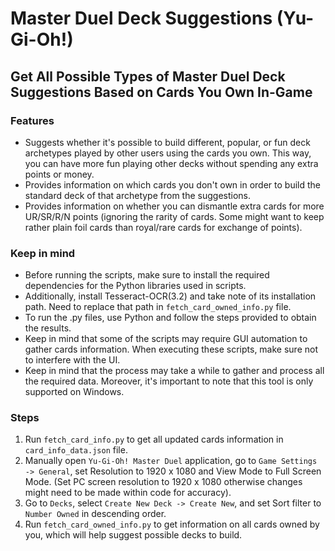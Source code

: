 # Master Duel Deck Suggestions (Yu-Gi-Oh!)

## Get All Possible Types of Master Duel Deck Suggestions Based on Cards You Own In-Game

### Features
- Suggests whether it's possible to build different, popular, or fun deck archetypes played by other users using the cards you own. This way, you can have more fun playing other decks without spending any extra points or money.
- Provides information on which cards you don't own in order to build the standard deck of that archetype from the suggestions.
- Provides information on whether you can dismantle extra cards for more UR/SR/R/N points (ignoring the rarity of cards. Some might want to keep rather plain foil cards than royal/rare cards for exchange of points).

### Keep in mind
- Before running the scripts, make sure to install the required dependencies for the Python libraries used in scripts.
- Additionally, install Tesseract-OCR(3.2) and take note of its installation path. Need to replace that path in ```fetch_card_owned_info.py``` file.
- To run the .py files, use Python and follow the steps provided to obtain the results.
- Keep in mind that some of the scripts may require GUI automation to gather cards information. When executing these scripts, make sure not to interfere with the UI.
- Keep in mind that the process may take a while to gather and process all the required data. Moreover, it's important to note that this tool is only supported on Windows.

### Steps
1. Run ```fetch_card_info.py``` to get all updated cards information in ```card_info_data.json``` file.
2. Manually open ```Yu-Gi-Oh! Master Duel``` application, go to ```Game Settings -> General```, set Resolution to 1920 x 1080 and View Mode to Full Screen Mode. (Set PC screen resolution to 1920 x 1080 otherwise changes might need to be made within code for accuracy).
3. Go to ```Decks```, select ```Create New Deck -> Create New```, and set Sort filter to ```Number Owned``` in descending order.
4. Run ```fetch_card_owned_info.py``` to get information on all cards owned by you, which will help suggest possible decks to build.

[masterduelmeta.com]: <https://www.masterduelmeta.com/>
